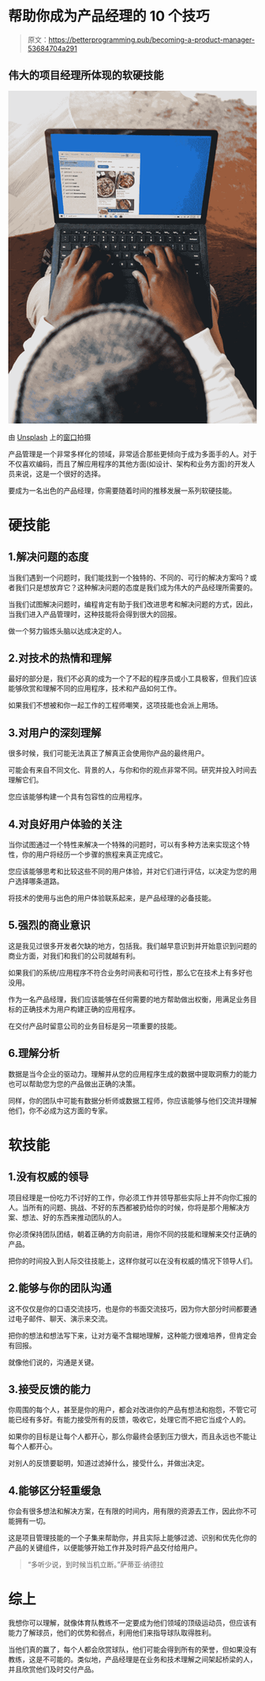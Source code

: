 # 帮助你成为产品经理的 10 个技巧

> 原文：<https://betterprogramming.pub/becoming-a-product-manager-53684704a291>

## 伟大的项目经理所体现的软硬技能

![](img/fd6d935f41980ae9d401ea5323df5d0a.png)

由 [Unsplash](https://unsplash.com/?utm_source=unsplash&utm_medium=referral&utm_content=creditCopyText) 上的[窗口](https://unsplash.com/@windows?utm_source=unsplash&utm_medium=referral&utm_content=creditCopyText)拍摄

产品管理是一个非常多样化的领域，非常适合那些更倾向于成为多面手的人。对于不仅喜欢编码，而且了解应用程序的其他方面(如设计、架构和业务方面)的开发人员来说，这是一个很好的选择。

要成为一名出色的产品经理，你需要随着时间的推移发展一系列软硬技能。

# 硬技能

## 1.解决问题的态度

当我们遇到一个问题时，我们能找到一个独特的、不同的、可行的解决方案吗？或者我们只是想放弃它？这种解决问题的态度是我们成为伟大的产品经理所需要的。

当我们试图解决问题时，编程肯定有助于我们改进思考和解决问题的方式，因此，当我们进入产品管理时，这种技能将会得到很大的回报。

做一个努力锻炼头脑以达成决定的人。

## 2.对技术的热情和理解

最好的部分是，我们不必真的成为一个了不起的程序员或小工具极客，但我们应该能够欣赏和理解不同的应用程序，技术和产品如何工作。

如果我们不想被和你一起工作的工程师嘲笑，这项技能也会派上用场。

## 3.对用户的深刻理解

很多时候，我们可能无法真正了解真正会使用你产品的最终用户。

可能会有来自不同文化、背景的人，与你和你的观点非常不同。研究并投入时间去理解它们。

您应该能够构建一个具有包容性的应用程序。

## 4.对良好用户体验的关注

当你试图通过一个特性来解决一个特殊的问题时，可以有多种方法来实现这个特性，你的用户将经历一个步骤的旅程来真正完成它。

您应该能够思考和比较这些不同的用户体验，并对它们进行评估，以决定为您的用户选择哪条道路。

将技术的使用与出色的用户体验联系起来，是产品经理的必备技能。

## 5.强烈的商业意识

这是我见过很多开发者欠缺的地方，包括我。我们越早意识到并开始意识到问题的商业方面，对我们和我们的公司就越有利。

如果我们的系统/应用程序不符合业务时间表和可行性，那么它在技术上有多好也没用。

作为一名产品经理，我们应该能够在任何需要的地方帮助做出权衡，用满足业务目标的正确技术为用户构建正确的应用程序。

在交付产品时留意公司的业务目标是另一项重要的技能。

## 6.理解分析

数据是当今企业的驱动力。理解并从您的应用程序生成的数据中提取洞察力的能力也可以帮助您为您的产品做出正确的决策。

同样，你的团队中可能有数据分析师或数据工程师，你应该能够与他们交流并理解他们，你不必成为这方面的专家。

# 软技能

## 1.没有权威的领导

项目经理是一份吃力不讨好的工作，你必须工作并领导那些实际上并不向你汇报的人。当所有的问题、挑战、不好的东西都被扔给你的时候，你将是那个用解决方案、想法、好的东西来推动团队的人。

你必须保持团队团结，朝着正确的方向前进，用你不同的技能和理解来交付正确的产品。

把你的时间投入到人际交往技能上，这样你就可以在没有权威的情况下领导人们。

## 2.能够与你的团队沟通

这不仅仅是你的口语交流技巧，也是你的书面交流技巧，因为你大部分时间都要通过电子邮件、聊天、演示来交流。

把你的想法和想法写下来，让对方毫不含糊地理解，这种能力很难培养，但肯定会有回报。

就像他们说的，沟通是关键。

## 3.接受反馈的能力

你周围的每个人，甚至是你的用户，都会对改进你的产品有想法和抱怨，不管它可能已经有多好。有能力接受所有的反馈，吸收它，处理它而不把它当成个人的。

如果你的目标是让每个人都开心，那么你最终会感到压力很大，而且永远也不能让每个人都开心。

对别人的反馈要聪明，知道过滤掉什么，接受什么，并做出决定。

## 4.能够区分轻重缓急

你会有很多想法和解决方案，在有限的时间内，用有限的资源去工作，因此你不可能拥有一切。

这是项目管理技能的一个子集来帮助你，并且实际上能够过滤、识别和优先化你的产品的关键组件，以便能够开始工作并及时将产品交付给用户。

> “多听少说，到时候当机立断。”萨蒂亚·纳德拉

# 综上

我想你可以理解，就像体育队教练不一定要成为他们领域的顶级运动员，但应该有能力了解球员，他们的优势和弱点，利用他们来指导球队取得胜利。

当他们真的赢了，每个人都会欣赏球队，他们可能会得到所有的荣誉，但如果没有教练，这是不可能的。类似地，产品经理是在业务和技术理解之间架起桥梁的人，并且欣赏他们及时交付产品。